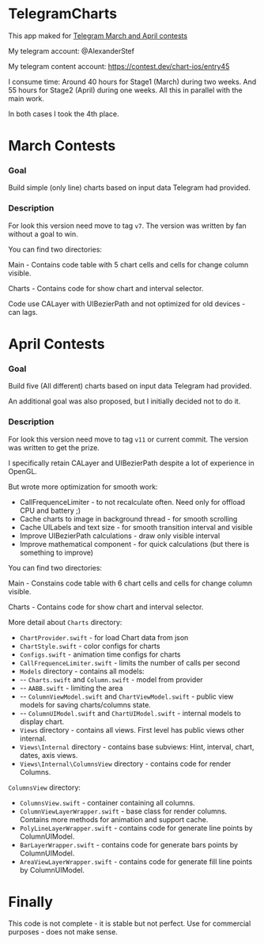 # TelegramCharts
This app maked for [Telegram March and April contests](https://t.me/contest)

My telegram account: @AlexanderStef

My telegram content account: https://contest.dev/chart-ios/entry45


I consume time:
Around 40 hours for Stage1 (March) during two weeks. 
And 55 hours for Stage2 (April) during one weeks.
All this in parallel with the main work.


In both cases I took the 4th place.

# March Contests
### Goal
Build simple (only line) charts based on input data Telegram had provided.
### Description
For look this version need move to tag `v7`. The version was written by fan without a goal to win.

You can find two directories:

Main - Сontains code table with 5 chart cells and cells for change column visible.

Charts - Contains code for show chart and interval selector. 


Code use CALayer with UIBezierPath and not optimized for old devices - can lags.


# April Contests
### Goal
Build five (All different) charts based on input data Telegram had provided.

An additional goal was also proposed, but I initially decided not to do it.
### Description
For look this version need move to tag `v11` or current commit. The version was written to get the prize.

I specifically retain CALayer and UIBezierPath despite a lot of experience in OpenGL.

But wrote more optimization for smooth work:
* CallFrequenceLimiter - to not recalculate often. Need only for offload CPU and battery ;)
* Cache charts to image in background thread - for smooth scrolling
* Cache UILabels and text size - for smooth transition interval and visible
* Improve UIBezierPath calculations - draw only visible interval
* Improve mathematical component - for quick calculations (but there is something to improve) 


You can find two directories:

Main - Constains code table with 6 chart cells and cells for change column visible.

Charts - Contains code for show chart and interval selector.


More detail about `Charts` directory:
* `ChartProvider.swift` - for load Chart data from json
* `ChartStyle.swift` - color configs for charts
* `Configs.swift` - animation time configs for charts
* `CallFrequenceLimiter.swift` - limits the number of calls per second
* `Models` directory - contains all models: 
* -- `Charts.swift` and `Column.swift` - model from provider
* -- `AABB.swift` - limiting the area
* -- `ColumnViewModel.swift` and `ChartViewModel.swift` - public view models for saving charts/columns state.
* -- `ColumnUIModel.swift` and `ChartUIModel.swift` - internal models to display chart.
* `Views` directory - contains all views. First level has public views other internal.
* `Views\Internal` directory - contains base subviews: Hint, interval, chart, dates, axis views.
* `Views\Internal\ColumnsView` directory - contains code for render Columns.

`ColumnsView` directory:
* `ColumnsView.swift` - container containing all columns.
* `ColumnViewLayerWrapper.swift` - base class for render columns. Contains more methods for animation and support cache.
* `PolyLineLayerWrapper.swift` - contains code for generate line points by ColumnUIModel.
* `BarLayerWrapper.swift` - contains code for generate bars points by ColumnUIModel.
* `AreaViewLayerWrapper.swift` - contains code for generate fill line points by ColumnUIModel.


# Finally
This code is not complete - it is stable but not perfect. Use for commercial purposes - does not make sense.
